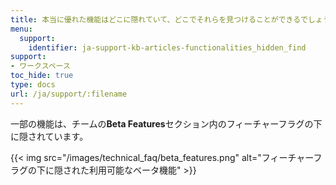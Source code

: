 ```yaml
---
title: 本当に優れた機能はどこに隠れていて、どこでそれらを見つけることができるでしょうか？
menu:
  support:
    identifier: ja-support-kb-articles-functionalities_hidden_find
support:
- ワークスペース
toc_hide: true
type: docs
url: /ja/support/:filename
---
```


一部の機能は、チームの**Beta Features**セクション内のフィーチャーフラグの下に隠されています。

{{< img src="/images/technical_faq/beta_features.png" alt="フィーチャーフラグの下に隠された利用可能なベータ機能" >}}